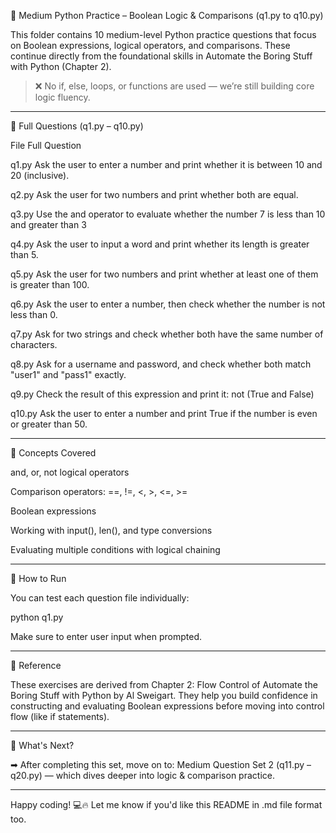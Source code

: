 🧠 Medium Python Practice – Boolean Logic & Comparisons (q1.py to q10.py)

This folder contains 10 medium-level Python practice questions that focus on Boolean expressions, logical operators, and comparisons.
These continue directly from the foundational skills in Automate the Boring Stuff with Python (Chapter 2).

> ❌ No if, else, loops, or functions are used — we’re still building core logic fluency.




---

📂 Full Questions (q1.py – q10.py)

File	Full Question

q1.py	Ask the user to enter a number and print whether it is between 10 and 20 (inclusive).

q2.py	Ask the user for two numbers and print whether both are equal.

q3.py	Use the and operator to evaluate whether the number 7 is less than 10 and greater than 3

q4.py	Ask the user to input a word and print whether its length is greater than 5.

q5.py	Ask the user for two numbers and print whether at least one of them is greater than 100.

q6.py	Ask the user to enter a number, then check whether the number is not less than 0.

q7.py	Ask for two strings and check whether both have the same number of characters.

q8.py	Ask for a username and password, and check whether both match "user1" and "pass1" exactly.

q9.py	Check the result of this expression and print it: not (True and False)

q10.py	Ask the user to enter a number and print True if the number is even or greater than 50.



---

🔑 Concepts Covered

and, or, not logical operators

Comparison operators: ==, !=, <, >, <=, >=

Boolean expressions

Working with input(), len(), and type conversions

Evaluating multiple conditions with logical chaining



---

🚀 How to Run

You can test each question file individually:

python q1.py

Make sure to enter user input when prompted.


---

📘 Reference

These exercises are derived from Chapter 2: Flow Control of Automate the Boring Stuff with Python by Al Sweigart.
They help you build confidence in constructing and evaluating Boolean expressions before moving into control flow (like if statements).


---

🧩 What's Next?

➡ After completing this set, move on to:
Medium Question Set 2 (q11.py – q20.py) — which dives deeper into logic & comparison practice.


---

Happy coding! 💻🔥
Let me know if you'd like this README in .md file format too.
